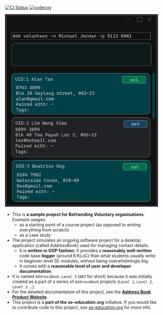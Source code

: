 [![CI Status](https://github.com/AY2324S2-CS2103T-T09-3/tp/actions/workflows/gradle.yml/badge.svg)](https://github.com/AY2324S2-CS2103T-T09-3/tp/actions)
[![codecov](https://codecov.io/gh/AY2324S2-CS2103-T09-3/tp/graph/badge.svg?token=7N2EZAM58I)](https://codecov.io/gh/AY2324S2-CS2103-T09-3/tp)

![Ui](docs/images/Ui.png)

* This is **a sample project for Befriending Voluntary organisations**.<br>
  Example usages:
  * as a starting point of a course project (as opposed to writing everything from scratch)
  * as a case study
* The project simulates an ongoing software project for a desktop application (called _AddressBook_) used for managing contact details.
  * It is **written in OOP fashion**. It provides a **reasonably well-written** code base **bigger** (around 6 KLoC) than what students usually write in beginner-level SE modules, without being overwhelmingly big.
  * It comes with a **reasonable level of user and developer documentation**.
* It is named `AddressBook Level 3` (`AB3` for short) because it was initially created as a part of a series of `AddressBook` projects (`Level 1`, `Level 2`, `Level 3` ...).
* For the detailed documentation of this project, see the **[Address Book Product Website](https://se-education.org/addressbook-level3)**.
* This project is a **part of the se-education.org** initiative. If you would like to contribute code to this project, see [se-education.org](https://se-education.org#https://se-education.org/#contributing) for more info.
